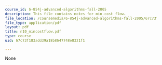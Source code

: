 ```yaml
---
course_id: 6-854j-advanced-algorithms-fall-2005
description: This file contains notes for min-cost flow.
file_location: /coursemedia/6-854j-advanced-algorithms-fall-2005/67c73f183add39a18b8647748e8321f1_n10_mincostflow.pdf
file_type: application/pdf
layout: pdf
title: n10_mincostflow.pdf
type: course
uid: 67c73f183add39a18b8647748e8321f1

---
```

None